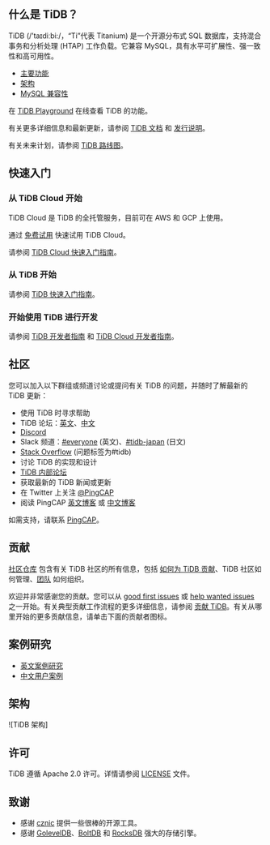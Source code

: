 

## 什么是 TiDB？

TiDB (/’taɪdiːbi:/，“Ti”代表 Titanium) 是一个开源分布式 SQL 数据库，支持混合事务和分析处理 (HTAP) 工作负载。它兼容 MySQL，具有水平可扩展性、强一致性和高可用性。

- [主要功能](https://docs.pingcap.com/tidb/stable/overview#key-features)
- [架构](#architecture)
- [MySQL 兼容性](https://docs.pingcap.com/tidb/stable/mysql-compatibility)

在 [TiDB Playground](https://play.tidbcloud.com/?utm_source=github&utm_medium=tidb_readme) 在线查看 TiDB 的功能。

有关更多详细信息和最新更新，请参阅 [TiDB 文档](https://docs.pingcap.com/tidb/stable) 和 [发行说明](https://docs.pingcap.com/tidb/dev/release-notes)。

有关未来计划，请参阅 [TiDB 路线图](roadmap.md)。

## 快速入门

### 从 TiDB Cloud 开始

TiDB Cloud 是 TiDB 的全托管服务，目前可在 AWS 和 GCP 上使用。

通过 [免费试用](https://tidbcloud.com/free-trial) 快速试用 TiDB Cloud。

请参阅 [TiDB Cloud 快速入门指南](https://docs.pingcap.com/tidbcloud/tidb-cloud-quickstart)。

### 从 TiDB 开始

请参阅 [TiDB 快速入门指南](https://docs.pingcap.com/tidb/stable/quick-start-with-tidb)。

### 开始使用 TiDB 进行开发

请参阅 [TiDB 开发者指南](https://docs.pingcap.com/tidb/stable/dev-guide-overview) 和 [TiDB Cloud 开发者指南](https://docs.pingcap.com/tidbcloud/dev-guide-overview)。

## 社区

您可以加入以下群组或频道讨论或提问有关 TiDB 的问题，并随时了解最新的 TiDB 更新：

- 使用 TiDB 时寻求帮助
- TiDB 论坛：[英文](https://ask.pingcap.com/)、[中文](https://asktug.com)
- [Discord](https://discord.gg/KVRZBR2DrG?utm_source=github)
- Slack 频道：[#everyone](https://slack.tidb.io/invite?team=tidb-community&channel=everyone&ref=pingcap-tidb) (英文)、[#tidb-japan](https://slack.tidb.io/invite?team=tidb-community&channel=tidb-japan&ref=github-tidb) (日文)
- [Stack Overflow](https://stackoverflow.com/questions/tagged/tidb) (问题标签为#tidb)
- 讨论 TiDB 的实现和设计
- [TiDB 内部论坛](https://internals.tidb.io/)
- 获取最新的 TiDB 新闻或更新
- 在 Twitter 上关注 [@PingCAP](https://twitter.com/PingCAP)
- 阅读 PingCAP [英文博客](https://www.pingcap.com/blog/?from=en) 或 [中文博客](https://cn.pingcap.com/blog/)

如需支持，请联系 [PingCAP](http://bit.ly/contact_us_via_github)。

## 贡献

[社区仓库](https://github.com/pingcap/community) 包含有关 TiDB 社区的所有信息，包括 [如何为 TiDB 贡献](https://github.com/pingcap/community/blob/master/contributors/README.md)、TiDB 社区如何管理、[团队](https://github.com/pingcap/community/blob/master/teams/README.md) 如何组织。

欢迎并非常感谢您的贡献。您可以从 [good first issues](https://github.com/pingcap/tidb/issues?q=is%3Aopen+is%3Aissue+label%3A%22good+first+issue%22) 或 [help wanted issues](https://github.com/pingcap/tidb/issues?q=is%3Aopen+is%3Aissue+label%3A%22help+wanted%22) 之一开始。有关典型贡献工作流程的更多详细信息，请参阅 [贡献 TiDB](https://pingcap.github.io/tidb-dev-guide/contribute-to-tidb/introduction.html)。有关从哪里开始的更多贡献信息，请单击下面的贡献者图标。



## 案例研究

- [英文案例研究](https://www.pingcap.com/customers/)
- [中文用户案例](https://cn.pingcap.com/case/)

## 架构

![TiDB 架构]

## 许可

TiDB 遵循 Apache 2.0 许可。详情请参阅 [LICENSE](./LICENSE) 文件。

## 致谢

- 感谢 [cznic](https://github.com/cznic) 提供一些很棒的开源工具。
- 感谢 [GolevelDB](https://github.com/syndtr/goleveldb)、[BoltDB](https://github.com/boltdb/bolt) 和 [RocksDB](https://github.com/facebook/rocksdb) 强大的存储引擎。